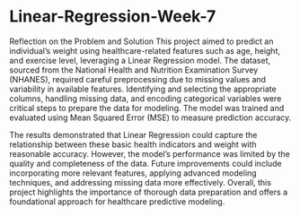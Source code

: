 # Linear-Regression-Week-7
Reflection on the Problem and Solution
This project aimed to predict an individual’s weight using healthcare-related features such as age, height, and exercise level, leveraging a Linear Regression model. The dataset, sourced from the National Health and Nutrition Examination Survey (NHANES), required careful preprocessing due to missing values and variability in available features. Identifying and selecting the appropriate columns, handling missing data, and encoding categorical variables were critical steps to prepare the data for modeling. The model was trained and evaluated using Mean Squared Error (MSE) to measure prediction accuracy.

The results demonstrated that Linear Regression could capture the relationship between these basic health indicators and weight with reasonable accuracy. However, the model’s performance was limited by the quality and completeness of the data. Future improvements could include incorporating more relevant features, applying advanced modeling techniques, and addressing missing data more effectively. Overall, this project highlights the importance of thorough data preparation and offers a foundational approach for healthcare predictive modeling.

